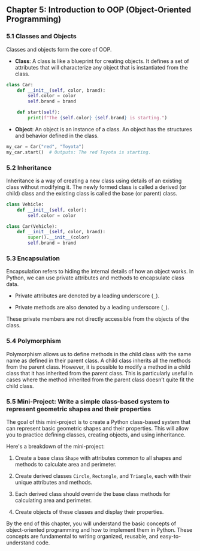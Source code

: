 ## Chapter 5: Introduction to OOP (Object-Oriented Programming)

### 5.1 Classes and Objects
Classes and objects form the core of OOP. 

- **Class**: A class is like a blueprint for creating objects. It defines a set of attributes that will characterize any object that is instantiated from the class.

```python
class Car:
    def __init__(self, color, brand):
        self.color = color
        self.brand = brand

    def start(self):
        print(f"The {self.color} {self.brand} is starting.")
```

- **Object**: An object is an instance of a class. An object has the structures and behavior defined in the class.

```python
my_car = Car("red", "Toyota")
my_car.start()  # Outputs: The red Toyota is starting.
```

### 5.2 Inheritance
Inheritance is a way of creating a new class using details of an existing class without modifying it. The newly formed class is called a derived (or child) class and the existing class is called the base (or parent) class.

```python
class Vehicle:
    def __init__(self, color):
        self.color = color

class Car(Vehicle):
    def __init__(self, color, brand):
        super().__init__(color)
        self.brand = brand
```

### 5.3 Encapsulation
Encapsulation refers to hiding the internal details of how an object works. In Python, we can use private attributes and methods to encapsulate class data.

- Private attributes are denoted by a leading underscore (`_`). 

- Private methods are also denoted by a leading underscore (`_`). 

These private members are not directly accessible from the objects of the class.

### 5.4 Polymorphism
Polymorphism allows us to define methods in the child class with the same name as defined in their parent class. A child class inherits all the methods from the parent class. However, it is possible to modify a method in a child class that it has inherited from the parent class. This is particularly useful in cases where the method inherited from the parent class doesn’t quite fit the child class.

### 5.5 Mini-Project: Write a simple class-based system to represent geometric shapes and their properties
The goal of this mini-project is to create a Python class-based system that can represent basic geometric shapes and their properties. This will allow you to practice defining classes, creating objects, and using inheritance.

Here's a breakdown of the mini-project:

1. Create a base class `Shape` with attributes common to all shapes and methods to calculate area and perimeter.

2. Create derived classes `Circle`, `Rectangle`, and `Triangle`, each with their unique attributes and methods.

3. Each derived class should override the base class methods for calculating area and perimeter.

4. Create objects of these classes and display their properties.

By the end of this chapter, you will understand the basic concepts of object-oriented programming and how to implement them in Python. These concepts are fundamental to writing organized, reusable, and easy-to-understand code.
